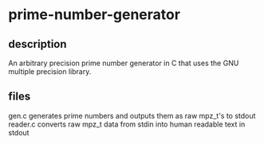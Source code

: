 # prime-number-generator
## description
An arbitrary precision prime number generator in C that uses the GNU multiple precision library.
## files
gen.c generates prime numbers and outputs them as raw mpz_t's to stdout
reader.c converts raw mpz_t data from stdin into human readable text in stdout